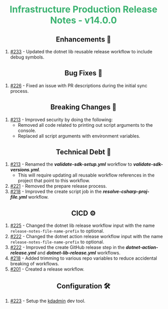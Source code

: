 <h1 align="center" style="color: mediumseagreen;font-weight: bold;">
Infrastructure Production Release Notes - v14.0.0
</h1>

<h2 align="center" style="font-weight: bold;">Enhancements 💎</h2>

1. [#233](https://github.com/KinsonDigital/Infrastructure/issues/233) - Updated the dotnet lib reusable release workflow to include debug symbols.

<h2 align="center" style="font-weight: bold;">Bug Fixes 🐛</h2>

1. [#226](https://github.com/KinsonDigital/Infrastructure/issues/226) - Fixed an issue with PR descriptions during the initial sync process.

<h2 align="center" style="font-weight: bold;">Breaking Changes 🧨</h2>

1. [#213](https://github.com/KinsonDigital/Infrastructure/issues/213) - Improved security by doing the following:
   - Removed all code related to printing out script arguments to the console.
   - Replaced all script arguments with environment variables.

<h2 align="center" style="font-weight: bold;">Technical Debt 🧽</h2>

1. [#213](https://github.com/KinsonDigital/Infrastructure/issues/213) - Renamed the _**validate-sdk-setup.yml**_ workflow to _**validate-sdk-versions.yml**_.
   - This will require updating all reusable workflow references in the project that point to this workflow.
2. [#221](https://github.com/KinsonDigital/Infrastructure/issues/221) - Removed the prepare release process.
3. [#218](https://github.com/KinsonDigital/Infrastructure/issues/218) - Improved the create script job in the _**resolve-csharp-proj-file.yml**_ workflow.

<h2 align="center" style="font-weight: bold;">CICD ⚙️</h2>

1. [#225](https://github.com/KinsonDigital/Infrastructure/issues/225) - Changed the dotnet lib release workflow input with the name `release-notes-file-name-prefix` to optional.
2. [#222](https://github.com/KinsonDigital/Infrastructure/issues/222) - Changed the dotnet action release workflow input with the name `release-notes-file-name-prefix` to optional.
3. [#222](https://github.com/KinsonDigital/Infrastructure/issues/222) - Improved the create GitHub release step in the _**dotnet-action-release.yml**_ and _**dotnet-lib-release.yml**_ workflows.
4. [#218](https://github.com/KinsonDigital/Infrastructure/issues/218) - Added trimming to various repo variables to reduce accidental breaking of workflows.
5. [#201](https://github.com/KinsonDigital/Infrastructure/issues/201) - Created a release workflow.

<h2 align="center" style="font-weight: bold;">Configuration 🛠️</h2>

1. [#223](https://github.com/KinsonDigital/Infrastructure/issues/223) - Setup the [kdadmin](https://github.com/kinsondigital/kd-admin) dev tool.
